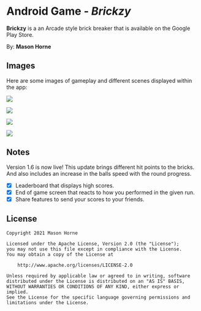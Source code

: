 # Android Game - *Brickzy*

**Brickzy** is a an Arcade style brick breaker that is available on the Google Play Store.

By: **Mason Horne**

## Images

Here are some images of gameplay and different scenes displayed within the app:

![](https://i.imgur.com/OKbwQfP.png)

![](https://i.imgur.com/ihJtMfb.png)

![](https://i.imgur.com/YVbRj5Z.png)

![](https://i.imgur.com/6XOZHlb.png)

## Notes

Version 1.6 is now live! This update brings different hit points to the bricks. And also includes an increase in the balls speed with the round progress.

- [x] Leaderboard that displays high scores.
- [x] End of game screen that reacts to how you performed in the given run.
- [x] Share features to send your scores to your friends.

## License

    Copyright 2021 Mason Horne

    Licensed under the Apache License, Version 2.0 (the "License");
    you may not use this file except in compliance with the License.
    You may obtain a copy of the License at

        http://www.apache.org/licenses/LICENSE-2.0

    Unless required by applicable law or agreed to in writing, software
    distributed under the License is distributed on an "AS IS" BASIS,
    WITHOUT WARRANTIES OR CONDITIONS OF ANY KIND, either express or implied.
    See the License for the specific language governing permissions and
    limitations under the License.

